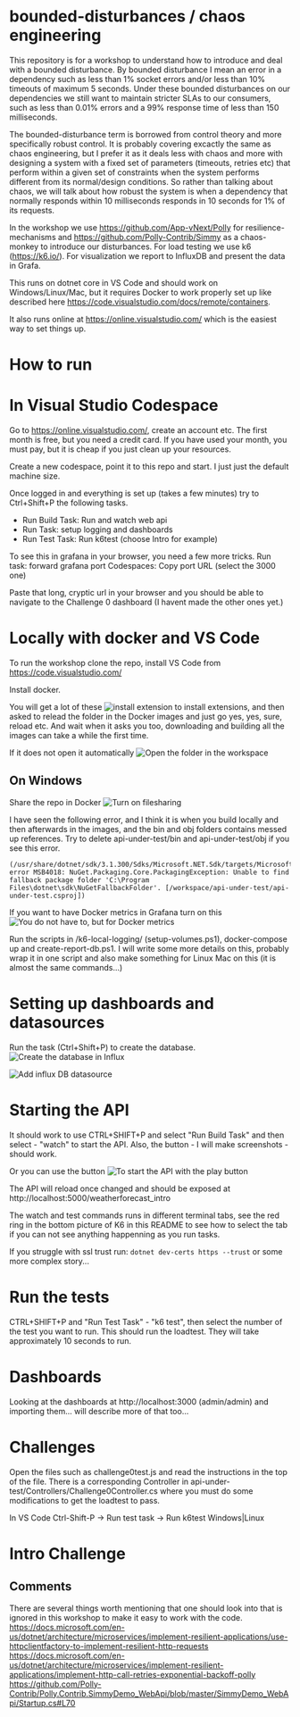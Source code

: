 # bounded-disturbances / chaos engineering

This repository is for a workshop to understand how to introduce and deal with a bounded disturbance.
By bounded disturbance I mean an error in a dependency such as less than 1% socket errors and/or less than 10% timeouts of maximum 5 seconds.
Under these bounded disturbances on our dependencies we still want to maintain stricter SLAs to our consumers, such as less than 0.01% errors 
and a 99% response time of less than 150 milliseconds.

The bounded-disturbance term is borrowed from control theory and more specifically robust control. It is probably covering excactly the same as chaos engineering, but I prefer it as it deals less with chaos and more with designing a system with a fixed set of parameters (timeouts, retries etc) that perform within a given set of constraints when the system performs different from its normal/design conditions. So rather than talking about chaos, we will talk about how robust the system is when a dependency that normally responds within 10 milliseconds responds in 10 seconds for 1% of its requests.

In the workshop we use https://github.com/App-vNext/Polly for resilience-mechanisms and https://github.com/Polly-Contrib/Simmy as a chaos-monkey to introduce our disturbances. For load testing we use k6 (https://k6.io/). For visualization we report to InfluxDB and present the data in Grafa. 

This runs on dotnet core in VS Code and should work on Windows/Linux/Mac, but it requires Docker to work properly set up like
described here https://code.visualstudio.com/docs/remote/containers.

It also runs online at https://online.visualstudio.com/ which is the easiest way to set things up. 
# How to run


# In Visual Studio Codespace
Go to https://online.visualstudio.com/, create an account etc. The first month is free, but you need a credit card. If you have used your month, you must pay, but it is cheap if you just clean up your resources.

Create a new codespace, point it to this repo and start. I just just the default machine size.

Once logged in and everything is set up (takes a few minutes) try to
Ctrl+Shift+P the following tasks.

* Run Build Task: Run and watch web api
* Run Task: setup logging and dashboards
* Run Test Task: Run k6test (choose Intro for example)

To see this in grafana in your browser, you need a few more tricks.
Run task: forward grafana port
Codespaces: Copy port URL (select the 3000 one)

Paste that long, cryptic url in your browser and you should be able to navigate to the
Challenge 0 dashboard (I havent made the other ones yet.)


# Locally with docker and VS Code 
To run the workshop clone the repo, install VS Code from https://code.visualstudio.com/

Install docker. 

You will get a lot of these ![install  extension](https://user-images.githubusercontent.com/1174441/82751431-85590080-9db7-11ea-8a6a-7728a0a1c877.png) 
to install extensions, and then asked to relead the folder in the Docker images and just go yes, yes, sure, reload etc. And
wait when it asks you too, downloading and building all the images can take a while the first time.

If it does not open it automatically
![Open the folder in the workspace](https://user-images.githubusercontent.com/1174441/82751510-04e6cf80-9db8-11ea-9040-47e122c98e11.png)
## On Windows
Share the repo in Docker
![Turn on filesharing](https://user-images.githubusercontent.com/1174441/82738627-4c7a4680-9d39-11ea-9b6a-ab42b9accec3.png)

I have seen the following error, and I think it is when you build locally and then afterwards in the images, and the bin and obj folders
contains messed up references. Try to delete api-under-test/bin and api-under-test/obj if you see this error.
```
(/usr/share/dotnet/sdk/3.1.300/Sdks/Microsoft.NET.Sdk/targets/Microsoft.PackageDependencyResolution.targets(234,5): error MSB4018: NuGet.Packaging.Core.PackagingException: Unable to find fallback package folder 'C:\Program Files\dotnet\sdk\NuGetFallbackFolder'. [/workspace/api-under-test/api-under-test.csproj])
```
If you want to have Docker metrics in Grafana turn on this
![You do not have to, but for Docker metrics](https://user-images.githubusercontent.com/1174441/82738633-5c922600-9d39-11ea-83bb-ea0bf358645a.png)

Run the scripts in /k6-local-logging/ (setup-volumes.ps1), docker-compose up and create-report-db.ps1. I will write some more details on this, probably wrap it in one script and also make something for Linux Mac on this (it is almost the same commands...)


# Setting up dashboards and datasources

Run the task (Ctrl+Shift+P) to create the database.
![Create the database in Influx](https://user-images.githubusercontent.com/1174441/82750736-660ba480-9db2-11ea-9358-baa1e80d9c63.png)

![Add influx DB datasource](https://user-images.githubusercontent.com/1174441/82738661-9531ff80-9d39-11ea-83a1-690f7c78be6c.png)

# Starting the API

It should work to use CTRL+SHIFT+P and select "Run Build Task" and then select - "watch" to start the API.
Also, the button - I will make screenshots - should work.

Or you can use the button
![To start the API with the play button](https://user-images.githubusercontent.com/1174441/82750720-4c6a5d00-9db2-11ea-8149-90c020fa2148.png)

The API will reload once changed and should be exposed at http://localhost:5000/weatherforecast_intro

The watch and test commands runs in different terminal tabs, see the red ring in the bottom picture of K6 in this README to see how to select the tab if you can not see anything happenning as you run tasks.

If you struggle with ssl trust run:
`dotnet dev-certs https --trust`
or some more complex story...

# Run the tests
CTRL+SHIFT+P and "Run Test Task" - "k6 test", then select the number of the test you want to run. This should run the loadtest. They will take approximately 10 seconds to run. 

# Dashboards
Looking at the dashboards at http://localhost:3000 (admin/admin) and importing them... will describe more of that too...


# Challenges 
Open the files such as challenge0test.js and read the instructions in the top of the file. 
There is a corresponding Controller in api-under-test/Controllers/Challenge0Controller.cs where you must do some
modifications to get the loadtest to pass.

In VS Code
Ctrl-Shift-P -> Run test task -> Run k6test Windows|Linux

# Intro Challenge
 


## Comments

There are several things worth mentioning that one should look into that is ignored in this workshop to make it easy to work with the code. 
https://docs.microsoft.com/en-us/dotnet/architecture/microservices/implement-resilient-applications/use-httpclientfactory-to-implement-resilient-http-requests
https://docs.microsoft.com/en-us/dotnet/architecture/microservices/implement-resilient-applications/implement-http-call-retries-exponential-backoff-polly
https://github.com/Polly-Contrib/Polly.Contrib.SimmyDemo_WebApi/blob/master/SimmyDemo_WebApi/Startup.cs#L70



